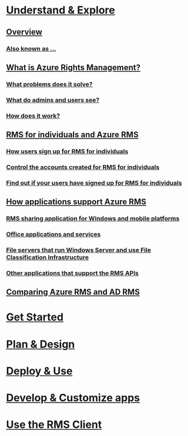 # [Understand & Explore](./azure-rights-management.md)
## [Overview](./azure-rights-management.md)
### [Also known as ...](./azure-rms-aka.md)
## [What is Azure Rights Management?](./what-is-azure-rights-management.md)
### [What problems does it solve?](./azure-rms-problems-it-solves.md)
### [What do admins and users see?](./what-do-admins-users-see.md)
### [How does it work?](./how-does-it-work.md)
## [RMS for individuals and Azure RMS](./rms-for-individuals-and-azure-rights-management.md)
### [How users sign up for RMS for individuals](./rms-for-individuals-user-signup.md)
### [Control the accounts created for RMS for individuals](./rms-for-individuals-admins-take-control.md)
### [Find out if your users have signed up for RMS for individuals](./rms-for-individuals-find-if-users-have-signed-up.md)
## [How applications support Azure RMS](./how-applications-support-azure-rights-management.md)
### [RMS sharing application for Windows and mobile platforms](./sharing-application-for-windows-and-mobile-platforms.md)
### [Office applications and services](./rights-management-sharing-application-for-office.md)
### [File servers that run Windows Server and use File Classification Infrastructure](./how-fileservers-support-azure-rights-management.md)
### [Other applications that support the RMS APIs](./other-apps-support-apis.md)
## [Comparing Azure RMS and AD RMS](./comparing-azure-rights-management-and-ad-rms.md)
# [Get Started](/rights-management/get-started/requirements-for-azure-rights-management)
# [Plan & Design](/rights-management/plan-design/azure-rights-management-deployment-roadmap)
# [Deploy & Use](/rights-management/deploy-use/activating-azure-rights-management)
# [Develop & Customize apps](/rights-management/develop/developers-guide)
# [Use the RMS Client](/rights-management/rms-client/rights-management-rms-client)